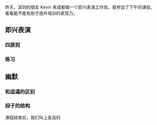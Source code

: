 昨天，深圳的朋友 Kevin 来成都做一个即兴表演工作坊。我参加了下午的课程，看看能不能有助于提升培训的表现力。
## 即兴表演
### 四原则
### 练习

## 幽默
### 和逗逼的区别
### 段子的结构

课程结束后，我们叫上各自的